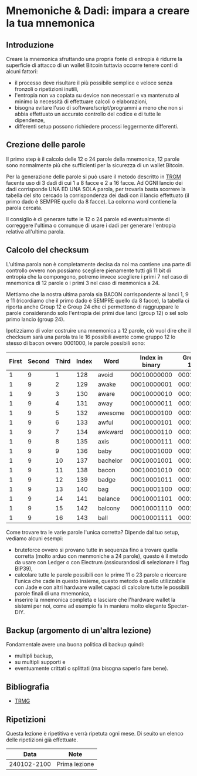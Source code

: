 # Mnemoniche & Dadi: impara a creare la tua mnemonica 

## Introduzione
Creare la mnemonica sfruttando una propria fonte di entropia è ridurre la superficie di attacco di un wallet Bitcoin tuttavia occorre tenere conti di alcuni fattori:

- il processo deve risultare il più possibile semplice e veloce senza fronzoli o ripetizioni inutili,
- l'entropia non va copiata su device non necessari e va mantenuto al minimo la necessità di effettuare calcoli o elaborazioni,
- bisogna evitare l'uso di software/script/programmi a meno che non si abbia effettuato un accurato controllo del codice e di tutte le dipendenze,
- differenti setup possono richiedere processi leggermente differenti.

## Crezione delle parole
Il primo step è il calcolo delle 12 o 24 parole della mnemonica, 12 parole sono normalmente più che sufficienti per la sicurezza di un wallet Bitcoin.

Per la generazione delle parole si può usare il metodo descritto in [TRGM](https://github.com/valerio-vaccaro/TRMG) facente uso di 3 dadi di cui 1 a 8 facce e 2 a 16 facce. Ad OGNI lancio dei dadi corrisponde UNA ED UNA SOLA parola, per trovarla basta scorrere la tabella del sito cercado la corrispondenza dei dadi con il lancio effettuato (il primo dado è SEMPRE quello da 8 facce). La colonna word contiene la parola cercata. 

Il consiglio è di generare tutte le 12 o 24 parole ed eventualmente di correggere l'ultima o comunque di usare i dadi per generare l'entropia relativa all'ultima parola.

## Calcolo del checksum
L'ultima parola non è completamente decisa da noi ma contiene una parte di controllo ovvero non possiamo scegliere pienamente tutti gli 11 bit di entropia che la compongono, potremo invece scegliere i primi 7 nel caso di mnemonica di 12 parole o i primi 3 nel caso di menmonica a 24.

Mettiamo che la nostra ultima parola sia BACON corrispondente ai lanci 1, 9 e 11 (ricordiamo che il primo dado è SEMPRE quello da 8 facce), la tabella ci riporta anche Group 12 e Group 24 che ci permettono di raggruppare le parole considerando solo l'entropia dei primi due lanci (group 12) o sel solo primo lancio (group 24).

Ipotizziamo di voler costruire una mnemonica a 12 parole, ciò vuol dire che il checksum sarà una parola tra le 16 possibili avente come gruppo 12 lo stesso di bacon ovvero 0001000, le parole possibili sono:

|First|Second|Third|Index|Word	|Index in binary|Group 12	|Group 24|
|---|---|---|-------|-----------|---------------|-----------|---|
|1  |9	|1	|128	|avoid	    |00010000000	|0001000	|000|
|1  |9	|2	|129	|awake	    |00010000001	|0001000	|000|
|1  |9	|3	|130	|aware	    |00010000010	|0001000	|000|
|1  |9	|4	|131	|away	    |00010000011	|0001000	|000|
|1  |9	|5	|132	|awesome	|00010000100	|0001000	|000|
|1  |9	|6	|133	|awful	    |00010000101	|0001000	|000|
|1  |9	|7	|134	|awkward	|00010000110	|0001000	|000|
|1  |9	|8	|135	|axis	    |00010000111	|0001000	|000|
|1  |9	|9	|136	|baby	    |00010001000	|0001000	|000|
|1  |9	|10	|137	|bachelor	|00010001001	|0001000	|000|
|1  |9	|11	|138	|bacon	    |00010001010	|0001000	|000|
|1  |9	|12	|139	|badge	    |00010001011	|0001000	|000|
|1  |9	|13	|140	|bag    	|00010001100	|0001000	|000|
|1  |9	|14	|141	|balance	|00010001101	|0001000	|000|
|1  |9	|15	|142	|balcony	|00010001110	|0001000	|000|
|1  |9	|16	|143	|ball   	|00010001111	|0001000	|000|

Come trovare tra le varie parole l'unica corretta? Dipende dal tuo setup, vediamo alcuni esempi:

- bruteforce ovvero si provano tutte in sequenza fino a trovare quella corretta (molto arduo con menmoniche a 24 parole), questo è il metodo da usare con Ledger o con Electrum (assicurandosi di selezionare il flag BIP39),
- calcolare tutte le parole possibili con le prime 11 o 23 parole e ricercare l'unica che cade in questo insieme, questo metodo è quello utilizzabile con Jade e con altri hardware wallet capaci di calcolare tutte le possibili parole finali di una mnemonica,
- inserire la mnemonica completa e lasciare che l'hardware wallet la sistemi per noi, come ad esempio fa in maniera molto elegante Specter-DIY.

## Backup (argomento di un'altra lezione)
Fondamentale avere una buona politica di backup quindi:
- multipli backup,
- su multipli supporti e
- eventuamente crittati o splittati (ma bisogna saperlo fare bene).

## Bibliografia

- [TRMG](https://github.com/valerio-vaccaro/TRMG)

## Ripetizioni
Questa lezione è ripetitiva e verrà ripetuta ogni mese. Di seuito un elenco delle ripetizioni già effettuate.

| Data        | Note                                           |
|-------------|------------------------------------------------|
| 240102-2100 | Prima lezione                                  |
